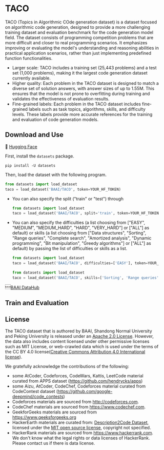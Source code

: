 # TACO

TACO (Topics in Algorithmic COde generation dataset) is a dataset focused on algorithmic code generation, designed to provide a more challenging training dataset and evaluation benchmark for the code generation model field. The dataset consists of programming competition problems that are more difficult and closer to real programming scenarios. It emphasizes improving or evaluating the model's understanding and reasoning abilities in practical application scenarios, rather than just implementing predefined function functionalities.

- Larger scale: TACO includes a training set (25,443 problems) and a test set (1,000 problems), making it the largest code generation dataset currently available.
- Higher quality: Each problem in the TACO dataset is designed to match a diverse set of solution answers, with answer sizes of up to 1.55M. This ensures that the model is not prone to overfitting during training and validates the effectiveness of evaluation results.
- Fine-grained labels: Each problem in the TACO dataset includes fine-grained labels such as task topics, algorithms, skills, and difficulty levels. These labels provide more accurate references for the training and evaluation of code generation models.

## Download and Use
🤗 <a href="https://huggingface.co/datasets/BAAI/TACO">Hugging Face</a>

First, install the `datasets` package.
```
pip install -U datasets
```
Then, load the dataset with the following program. 
```Python
from datasets import load_dataset
taco = load_dataset('BAAI/TACO', token=YOUR_HF_TOKEN)
```
- You can also specify the split ("train" or "test") through
    ```Python
    from datasets import load_dataset
    taco = load_dataset('BAAI/TACO', split='train', token=YOUR_HF_TOKEN)
    ```
- You can also specify the difficulties (a list choosing from ["EASY", "MEDIUM", "MEDIUM_HARD", "HARD", "VERY_HARD"] or ["ALL"] as default) or skills (a list choosing from ["Data structures", "Sorting", "Range queries", "Complete search", "Amortized analysis", "Dynamic programming", "Bit manipulation", "Greedy algorithms"] or ["ALL"] as default) by passing the list of difficulties or skills as a list.
    ```Python
    from datasets import load_dataset
    taco = load_dataset('BAAI/TACO', difficulties=['EASY'], token=YOUR_HF_TOKEN)
    ```
    ```Python
    from datasets import load_dataset
    taco = load_dataset('BAAI/TACO', skills=['Sorting', 'Range queries'], token=YOUR_HF_TOKEN)
    ```

<img src="assets/baai.png" width="18"/><a href="https://data.baai.ac.cn/details/BAAI-TACO">BAAI DataHub</a>
## Train and Evaluation

## License
The TACO dataset that is authored by BAAI, Shandong Normal University and Peking University is released under an [Apache 2.0 License](https://www.apache.org/licenses/LICENSE-2.0). However, the data also includes content licensed under other permissive licenses such as MIT License, or web-crawled data which is used under the terms of the CC BY 4.0 license([Creative Commons Attribution 4.0 International license](https://creativecommons.org/licenses/by/4.0/legalcode)).

We gratefully acknowledge the contributions of the following:
*   some AtCoder, Codeforces, CodeWars, Kattis, LeetCode material curated from APPS dataset (https://github.com/hendrycks/apps)
*   some Aizu, AtCoder, CodeChef, Codeforces material curated from CodeContest dataset (https://github.com/google-deepmind/code_contests)
*   Codeforces materials are sourced from http://codeforces.com.
*   CodeChef materials are sourced from https://www.codechef.com.
*   GeekforGeeks materials are sourced from https://www.geeksforgeeks.org
*   HackerEarth materials are curated from:
    [Description2Code Dataset](https://github.com/ethancaballero/description2code),
    licensed under the
    [MIT open source license](https://opensource.org/licenses/MIT), copyright
    not specified.
*   HackerRank materials are sourced from https://www.hackerrank.com. We don't know what the legal rights or data licenses of HackerRank. Please contact us if there is data license.
